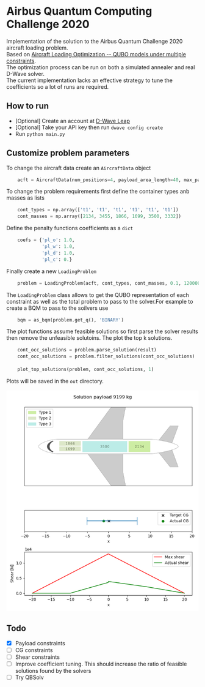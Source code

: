 # Airbus Quantum Computing Challenge 2020
Implementation of the solution to the Airbus Quantum Challenge 2020 aircraft loading problem.<br>
Based on [Aircraft Loading Optimization -- QUBO models under multiple constraints](https://arxiv.org/abs/2102.09621).<br>
The optimization process can be run on both a simulated annealer and real D-Wave solver.<br>
The current implementation lacks an effective strategy to tune the coefficients so a lot of runs are required.
## How to run
- [Optional] Create an account at [D-Wave Leap](https://cloud.dwavesys.com/leap/signup/)
- [Optional] Take your API key then run ``` dwave config create ```
- Run ``` python main.py ```
## Customize problem parameters
To change the aircraft data create an ``` AircraftData ``` object<br>
``` python
    acft = AircraftData(num_positions=4, payload_area_length=40, max_payload=8000, max_shear=13000, min_cg=-0.1, max_cg=0.2)
```
To change the problem requirements first define the container types anb masses as lists<br>
``` python
    cont_types = np.array(['t1', 't1', 't1', 't1', 't1', 't1'])
    cont_masses = np.array([2134, 3455, 1866, 1699, 3500, 3332])
```
Define the penalty functions coefficients as a ``` dict ```<br>
```python
    coefs = {'pl_o': 1.0,
             'pl_w': 1.0,
             'pl_d': 1.0,
             'pl_c': 0.}
```
Finally create a new ``` LoadingProblem ```<br>
```python
    problem = LoadingProblem(acft, cont_types, cont_masses, 0.1, 120000, -0.05, coefs)
```
The ``` LoadingProblem ``` class allows to get the QUBO representation of each constraint as well as the total problem to pass to the solver.For example to create a BQM to pass to the soilvers use<br>
```python
    bqm = as_bqm(problem.get_q(), 'BINARY')
```
The plot functions assume feasible solutions so first parse the solver results then remove the unfeasible solutoins. The plot the top k solutions.<br>
```python
    cont_occ_solutions = problem.parse_solution(result)
    cont_occ_solutions = problem.filter_solutions(cont_occ_solutions)

    plot_top_solutions(problem, cont_occ_solutions, 1)
```
Plots will be saved in the ``` out ``` directory.<br><br>
![alt text](https://github.com/Gallinator/airbus-quantum-challenge-2020/blob/master/docs/example_plot.png)

## Todo
- [x] Payload constraints
- [ ] CG constraints
- [ ] Shear constraints
- [ ] Improve coefficient tuning. This should increase the ratio of feasible solutions found by the solvers
- [ ] Try QBSolv
